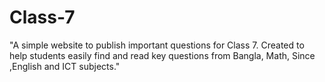 # Class-7
"A simple website to publish important questions for Class 7. Created to help students easily find and read key questions from Bangla, Math, Since ,English and ICT subjects."
